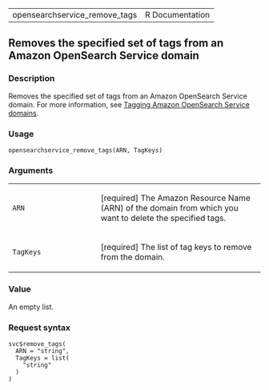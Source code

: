 <table style="width: 100%;">
<tbody>
<tr class="odd">
<td>opensearchservice_remove_tags</td>
<td style="text-align: right;">R Documentation</td>
</tr>
</tbody>
</table>

## Removes the specified set of tags from an Amazon OpenSearch Service domain

### Description

Removes the specified set of tags from an Amazon OpenSearch Service
domain. For more information, see [Tagging Amazon OpenSearch Service
domains](https://docs.aws.amazon.com/opensearch-service/latest/developerguide/#managedomains-awsresorcetagging).

### Usage

    opensearchservice_remove_tags(ARN, TagKeys)

### Arguments

<table>
<colgroup>
<col style="width: 35%" />
<col style="width: 65%" />
</colgroup>
<tbody>
<tr class="odd">
<td><code id="opensearchservice_remove_tags_:_ARN">ARN</code></td>
<td><p>[required] The Amazon Resource Name (ARN) of the domain from
which you want to delete the specified tags.</p></td>
</tr>
<tr class="even">
<td><code
id="opensearchservice_remove_tags_:_TagKeys">TagKeys</code></td>
<td><p>[required] The list of tag keys to remove from the
domain.</p></td>
</tr>
</tbody>
</table>

### Value

An empty list.

### Request syntax

    svc$remove_tags(
      ARN = "string",
      TagKeys = list(
        "string"
      )
    )
